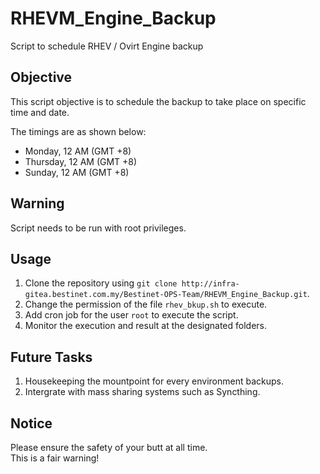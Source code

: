 # RHEVM_Engine_Backup

Script to schedule RHEV / Ovirt Engine backup

## Objective

This script objective is to schedule the backup to take place on specific time and date.  
  
The timings are as shown below:
* Monday, 12 AM (GMT +8)
* Thursday, 12 AM (GMT +8)
* Sunday, 12 AM (GMT +8)

## Warning

Script needs to be run with root privileges.

## Usage

1. Clone the repository using ```git clone http://infra-gitea.bestinet.com.my/Bestinet-OPS-Team/RHEVM_Engine_Backup.git```.
2. Change the permission of the file ```rhev_bkup.sh``` to execute.
3. Add cron job for the user ```root``` to execute the script.
4. Monitor the execution and result at the designated folders.

## Future Tasks

1. Housekeeping the mountpoint for every environment backups.
2. Intergrate with mass sharing systems such as Syncthing.

## Notice

Please ensure the safety of your butt at all time.  
This is a fair warning!